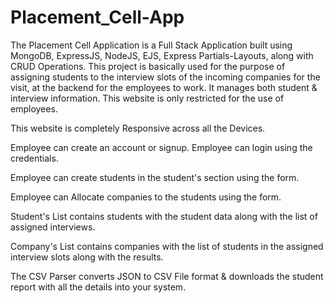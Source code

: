# Placement_Cell-App
The Placement Cell Application is a Full Stack Application built using MongoDB, ExpressJS, NodeJS, EJS, Express Partials-Layouts, along with CRUD Operations. This project is basically used for the purpose of assigning students to the interview slots of the incoming companies for the visit, at the backend for the employees to work. It manages both student & interview information. This website is only restricted for the use of employees.

This website is completely Responsive across all the Devices.

Employee can create an account or signup. Employee can login using the credentials.

Employee can create students in the student's section using the form.

Employee can Allocate companies to the students  using the form.

Student's List contains students with the student data along with the list of assigned interviews.

Company's List contains companies with the list of students in the assigned interview slots along with the results.

The CSV Parser converts JSON to CSV File format & downloads the student report with all the details into your system.




